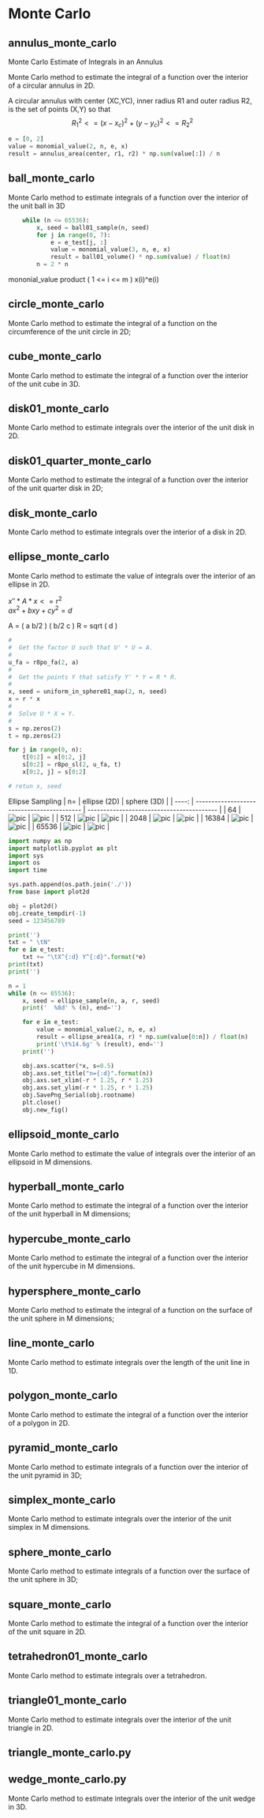 # Monte Carlo

## annulus_monte_carlo

Monte Carlo Estimate of Integrals in an Annulus

Monte Carlo method to estimate the integral of a function over the interior of a circular annulus in 2D.

A circular annulus with center (XC,YC), inner radius R1 and outer radius R2, is the set of points (X,Y) so that
$$ R_1^2 <= (x-x_c)^2 + (y-y_c)^2 <= R_2^2  $$

```Python
e = [0, 2]
value = monomial_value(2, n, e, x)
result = annulus_area(center, r1, r2) * np.sum(value[:]) / n
```

## ball_monte_carlo

Monte Carlo method to estimate integrals of a function over the interior of the unit ball in 3D

```Python
    while (n <= 65536):
        x, seed = ball01_sample(n, seed)
        for j in range(0, 7):
            e = e_test[j, :]
            value = monomial_value(3, n, e, x)
            result = ball01_volume() * np.sum(value) / float(n)
        n = 2 * n
```

mononial_value
product ( 1 <= i <= m ) x(i)^e(i)

## circle_monte_carlo

Monte Carlo method to estimate the integral of a function on the circumference of the unit circle in 2D;

## cube_monte_carlo

Monte Carlo method to estimate the integral of a function over the interior of the unit cube in 3D.

## disk01_monte_carlo

Monte Carlo method to estimate integrals over the interior of the unit disk in 2D.

## disk01_quarter_monte_carlo

Monte Carlo method to estimate the integral of a function over the interior of the unit quarter disk in 2D;

## disk_monte_carlo

Monte Carlo method to estimate integrals over the interior of a disk in 2D.

## ellipse_monte_carlo

Monte Carlo method to estimate the value of integrals over the interior of an ellipse in 2D.

$x'' * A * x <= r^2$  
$a x^2 + b xy + c y^2 = d$

A = (  a  b/2 )
    ( b/2  c  )
R = sqrt ( d )

```Python
#
#  Get the factor U such that U' * U = A.
#
u_fa = r8po_fa(2, a)
#
#  Get the points Y that satisfy Y' * Y = R * R.
#
x, seed = uniform_in_sphere01_map(2, n, seed)
x = r * x
#
#  Solve U * X = Y.
#
s = np.zeros(2)
t = np.zeros(2)

for j in range(0, n):
    t[0:2] = x[0:2, j]
    s[0:2] = r8po_sl(2, u_fa, t)
    x[0:2, j] = s[0:2]

# retun x, seed
```

Ellipse Sampling
|    n= | ellipse (2D)                               | sphere (3D)                               |
| ----: | ------------------------------------------ | ----------------------------------------- |
|    64 | ![pic](../img/ellipse_monte_carlo_007.png) | ![pic](../img/sphere_monte_carlo_007.png) |
|   512 | ![pic](../img/ellipse_monte_carlo_010.png) | ![pic](../img/sphere_monte_carlo_010.png) |
|  2048 | ![pic](../img/ellipse_monte_carlo_012.png) | ![pic](../img/sphere_monte_carlo_012.png) |
| 16384 | ![pic](../img/ellipse_monte_carlo_015.png) | ![pic](../img/sphere_monte_carlo_015.png) |
| 65536 | ![pic](../img/ellipse_monte_carlo_017.png) | ![pic](../img/sphere_monte_carlo_017.png) |

```Python
import numpy as np
import matplotlib.pyplot as plt
import sys
import os
import time

sys.path.append(os.path.join('./'))
from base import plot2d

obj = plot2d()
obj.create_tempdir(-1)
seed = 123456789

print('')
txt = " \tN"
for e in e_test:
    txt += "\tX^{:d} Y^{:d}".format(*e)
print(txt)
print('')

n = 1
while (n <= 65536):
    x, seed = ellipse_sample(n, a, r, seed)
    print('  %8d' % (n), end='')

    for e in e_test:
        value = monomial_value(2, n, e, x)
        result = ellipse_area1(a, r) * np.sum(value[0:n]) / float(n)
        print('\t%14.6g' % (result), end='')
    print('')

    obj.axs.scatter(*x, s=0.5)
    obj.axs.set_title("n={:d}".format(n))
    obj.axs.set_xlim(-r * 1.25, r * 1.25)
    obj.axs.set_ylim(-r * 1.25, r * 1.25)
    obj.SavePng_Serial(obj.rootname)
    plt.close()
    obj.new_fig()

```

## ellipsoid_monte_carlo

Monte Carlo method to estimate the value of integrals over the interior of an ellipsoid in M dimensions.

## hyperball_monte_carlo

Monte Carlo method to estimate the integral of a function over the interior of the unit hyperball in M dimensions;

## hypercube_monte_carlo

Monte Carlo method to estimate the integral of a function over the interior of the unit hypercube in M dimensions.

## hypersphere_monte_carlo

Monte Carlo method to estimate the integral of a function on the surface of the unit sphere in M dimensions;

## line_monte_carlo

Monte Carlo method to estimate integrals over the length of the unit line in 1D.

## polygon_monte_carlo

Monte Carlo method to estimate the integral of a function over the interior of a polygon in 2D.

## pyramid_monte_carlo

Monte Carlo method to estimate integrals of a function over the interior of the unit pyramid in 3D;

## simplex_monte_carlo

Monte Carlo method to estimate integrals over the interior of the unit simplex in M dimensions.

## sphere_monte_carlo

Monte Carlo method to estimate integrals of a function over the surface of the unit sphere in 3D;

## square_monte_carlo

Monte Carlo method to estimate the integral of a function over the interior of the unit square in 2D.

## tetrahedron01_monte_carlo

Monte Carlo method to estimate integrals over a tetrahedron.

## triangle01_monte_carlo

Monte Carlo method to estimate integrals over the interior of the unit triangle in 2D.

## triangle_monte_carlo.py

## wedge_monte_carlo.py

Monte Carlo method to estimate integrals over the interior of the unit wedge in 3D.
